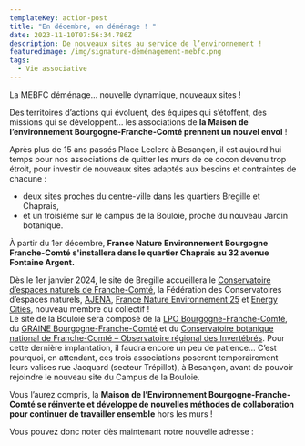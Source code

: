 ```yaml
---
templateKey: action-post
title: "En décembre, on déménage ! "
date: 2023-11-10T07:56:34.786Z
description: De nouveaux sites au service de l’environnement !
featuredimage: /img/signature-déménagement-mebfc.png
tags:
  - Vie associative
---
```

<!--StartFragment-->

La MEBFC déménage… nouvelle dynamique, nouveaux sites !

Des territoires d’actions qui évoluent, des équipes qui s’étoffent, des missions qui se développent… les associations de **la Maison de l’environnement Bourgogne-Franche-Comté prennent un nouvel envol** !

Après plus de 15 ans passés Place Leclerc à Besançon, il est aujourd’hui temps pour nos associations de quitter les murs de ce cocon devenu trop étroit, pour investir de nouveaux sites adaptés aux besoins et contraintes de chacune :

* deux sites proches du centre-ville dans les quartiers Bregille et Chaprais,
* et un troisième sur le campus de la Bouloie, proche du nouveau Jardin botanique.

À﻿ partir du 1er décembre, **France Nature Environnement Bourgogne Franche-Comté s'installera dans le quartier Chaprais au 32 avenue Fontaine Argent.**

Dès le 1er janvier 2024, le site de Bregille accueillera le [Conservatoire d’espaces naturels de Franche-Comté](https://cen-franchecomte.org/), la Fédération des Conservatoires d’espaces naturels, [AJENA](https://www.ajena.org/), [France Nature Environnement 25](https://www.fne25.fr/) et [Energy Cities](https://energy-cities.eu/), nouveau membre du collectif !\
Le site de la Bouloie sera composé de la [LPO Bourgogne-Franche-Comté](https://bourgogne-franche-comte.lpo.fr/), du [GRAINE Bourgogne-Franche-Comté](https://graine-bourgogne-franche-comte.fr/) et du [Conservatoire botanique national de Franche-Comté – Observatoire régional des Invertébrés](https://cbnfc-ori.org/). Pour cette dernière implantation, il faudra encore un peu de patience… C’est pourquoi, en attendant, ces trois associations poseront temporairement leurs valises rue Jacquard (secteur Trépillot), à Besançon, avant de pouvoir rejoindre le nouveau site du Campus de la Bouloie.

Vous l’aurez compris, la **Maison de l’Environnement Bourgogne-Franche-Comté se réinvente et développe de nouvelles méthodes de collaboration pour continuer de travailler ensemble** hors les murs !

Vous pouvez donc noter dès maintenant notre nouvelle adresse :



<!--EndFragment-->